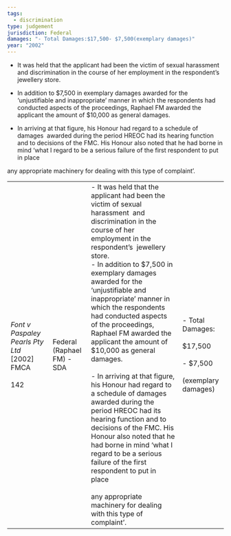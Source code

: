 ```yaml
---
tags:
  - discrimination
type: judgement
jurisdiction: Federal
damages: "- Total Damages:$17,500- $7,500(exemplary damages)"
year: "2002"
---
```

- It was held that the applicant had been the victim of sexual harassment  and discrimination in the course of her employment in the respondent’s  jewellery store.
- In addition to $7,500 in exemplary damages awarded for the ‘unjustifiable and inappropriate’ manner in which the respondents had conducted aspects of the proceedings, Raphael FM awarded the applicant the amount of $10,000 as general damages.

- In arriving at that figure, his Honour had regard to a schedule of damages  awarded during the period HREOC had its hearing function and to decisions of the FMC. His Honour also noted that he had borne in mind ‘what I regard to be a serious failure of the first respondent to put in place

any appropriate machinery for dealing with this type of complaint’.

|                                                             |                            |                                                                                                                                                                                                                                                                                                                                                                                                                                                                                                                                                                                                                                                                                                                                                                                                                 |                                                                            |
| ----------------------------------------------------------- | -------------------------- | --------------------------------------------------------------------------------------------------------------------------------------------------------------------------------------------------------------------------------------------------------------------------------------------------------------------------------------------------------------------------------------------------------------------------------------------------------------------------------------------------------------------------------------------------------------------------------------------------------------------------------------------------------------------------------------------------------------------------------------------------------------------------------------------------------------- | -------------------------------------------------------------------------- |
| _Font_ _v_ _Paspaley Pearls Pty Ltd_ [2002] FMCA<br><br>142 | Federal (Raphael FM) - SDA | - It was held that the applicant had been the victim of sexual harassment  and discrimination in the course of her employment in the respondent’s  jewellery store.<br>- In addition to $7,500 in exemplary damages awarded for the ‘unjustifiable and inappropriate’ manner in which the respondents had conducted aspects of the proceedings, Raphael FM awarded the applicant the amount of $10,000 as general damages.<br><br>- In arriving at that figure, his Honour had regard to a schedule of damages  awarded during the period HREOC had its hearing function and to decisions of the FMC. His Honour also noted that he had borne in mind ‘what I regard to be a serious failure of the first respondent to put in place<br><br>any appropriate machinery for dealing with this type of complaint’. | - Total Damages:<br><br>$17,500<br><br>- $7,500<br><br>(exemplary damages) |
